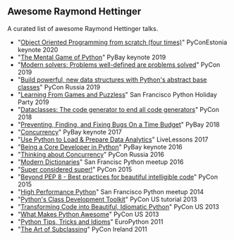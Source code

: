 Awesome Raymond Hettinger
-----

A curated list of awesome Raymond Hettinger talks.

- "[Object Oriented Programming from scratch (four times)](https://www.youtube.com/watch?v=8moWQ1561FY)" PyConEstonia keynote 2020 
- "[The Mental Game of Python](https://www.youtube.com/watch?v=UANN2Eu6ZnM)" PyBay keynote 2019 
- "[Modern solvers: Problems well-defined are problems solved](https://www.youtube.com/watch?v=_GP9OpZPUYc&t=129s&ab_channel=PyCon2019)" PyCon 2019 
- "[Build powerful, new data structures with Python's abstract base classes](https://www.youtube.com/watch?v=S_ipdVNSFlo)" PyCon Russia 2019
- "[Learning From Games and Puzzless](https://www.youtube.com/watch?v=lOWeCyOvRGk)" San Francisco Python Holiday Party 2019
- "[Dataclasses: The code generator to end all code generators](https://www.youtube.com/watch?v=T-TwcmT6Rcw)" PyCon 2018
- "[Preventing, Finding, and Fixing Bugs On a Time Budget](https://www.youtube.com/watch?v=ARKbfWk4Xyw&ab_channel=SFPython)" PyBay 2018
- "[Concurrency](https://www.youtube.com/watch?v=9zinZmE3Ogk)" PyBay keynote 2017 
- "[Use Python to Load & Prepare Data Analytics](https://www.youtube.com/watch?v=nO78ECRighw)" LiveLessons 2017 
- "[Being a Core Developer in Python](https://www.youtube.com/watch?v=voXVTjwnn-U)" PyBay keynote 2016
- "[Thinking about Concurrency](https://www.youtube.com/watch?v=Bv25Dwe84g0)" PyCon Russia 2016
- "[Modern Dictionaries](https://www.youtube.com/watch?v=9zinZmE3Ogk)" San Francisc Python meetup 2016
- "[Super considered super!](https://www.youtube.com/watch?v=EiOglTERPEo)" PyCon 2015
- "[Beyond PEP 8 - Best practices for beautiful intelligible code](https://www.youtube.com/watch?v=wf-BqAjZb8M)" PyCon 2015
- "[High Performance Python](https://vimeo.com/114368783)" San Francisco Python meetup 2014
- "[Python's Class Development Toolkit](https://www.youtube.com/watch?v=HTLu2DFOdTg)" PyCon US tutorial 2013
- "[Transforming Code into Beautiful, Idiomatic Python](https://www.youtube.com/watch?v=OSGv2VnC0go)" PyCon US 2013
- "[What Makes Python Awesome](https://www.youtube.com/watch?v=NfngrdLv9ZQ)" PyCon US 2013
- "[Python Tips, Tricks and Idioms](https://www.youtube.com/watch?v=JbNG3rVLJvA)" EuroPython 2011
- "[The Art of Subclassing](https://vimeo.com/32132957)" PyCon Ireland 2011
